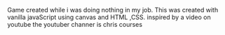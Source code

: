 Game created while i was doing nothing in my job. This was created with vanilla javaScript using canvas and HTML ,CSS. inspired by a video on youtube the youtuber channer is chris courses
